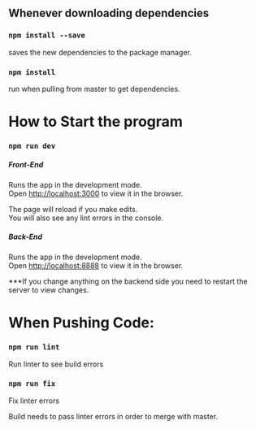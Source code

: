 ## Whenever downloading dependencies

### `npm install --save`
saves the new dependencies to the package manager. 

### `npm install` 
run when pulling from master to get dependencies. 

# How to Start the program

### `npm run dev`

##### Front-End
Runs the app in the development mode.<br />
Open [http://localhost:3000](http://localhost:3000) to view it in the browser.

The page will reload if you make edits.<br />
You will also see any lint errors in the console.

##### Back-End
Runs the app in the development mode.<br />
Open [http://localhost:8888](http://localhost:8888) to view it in the browser.

***If you change anything on the backend side you need to restart the server to view changes. 

# When Pushing Code:

### `npm run lint`
Run linter to see build errors

### `npm run fix`
Fix linter errors

Build needs to pass linter errors in order to merge with master.
